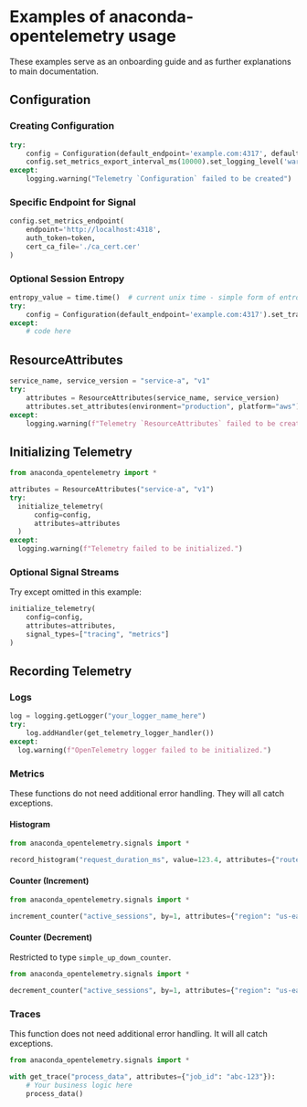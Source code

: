 # Examples of anaconda-opentelemetry usage
These examples serve as an onboarding guide and as further explanations to main documentation.

## Configuration
### Creating Configuration
```python
try:
    config = Configuration(default_endpoint='example.com:4317', default_auth_token=token)
    config.set_metrics_export_interval_ms(10000).set_logging_level('warn')
except:
    logging.warning("Telemetry `Configuration` failed to be created")
```
### Specific Endpoint for Signal
```python
config.set_metrics_endpoint(
    endpoint='http://localhost:4318',
    auth_token=token,
    cert_ca_file='./ca_cert.cer'
)
```

### Optional Session Entropy
```python
entropy_value = time.time()  # current unix time - simple form of entropy
try:
    config = Configuration(default_endpoint='example.com:4317').set_tracing_session_entropy(entropy_value)
except:
    # code here
```

## ResourceAttributes
```python
service_name, service_version = "service-a", "v1"
try:
    attributes = ResourceAttributes(service_name, service_version)
    attributes.set_attributes(environment="production", platform="aws")
except:
    logging.warning(f"Telemetry `ResourceAttributes` failed to be created")
```

## Initializing Telemetry
```python
from anaconda_opentelemetry import *

attributes = ResourceAttributes("service-a", "v1")
try:
  initialize_telemetry(
      config=config,
      attributes=attributes
  )
except:
  logging.warning(f"Telemetry failed to be initialized.")
```

### Optional Signal Streams
Try except omitted in this example:
```python
initialize_telemetry(
    config=config,
    attributes=attributes,
    signal_types=["tracing", "metrics"]
)
```

## Recording Telemetry

### Logs
```python
log = logging.getLogger("your_logger_name_here")
try:
    log.addHandler(get_telemetry_logger_handler())
except:
  log.warning(f"OpenTelemetry logger failed to be initialized.")
```

### Metrics
These functions do not need additional error handling. They will all catch exceptions.

#### Histogram

```python
from anaconda_opentelemetry.signals import *

record_histogram("request_duration_ms", value=123.4, attributes={"route": "/home"})
```

#### Counter (Increment)

```python
from anaconda_opentelemetry.signals import *

increment_counter("active_sessions", by=1, attributes={"region": "us-east"})
```

#### Counter (Decrement)
Restricted to type `simple_up_down_counter`.

```python
from anaconda_opentelemetry.signals import *

decrement_counter("active_sessions", by=1, attributes={"region": "us-east"})
```

### Traces
This function does not need additional error handling. It will all catch exceptions.

```python
from anaconda_opentelemetry.signals import *

with get_trace("process_data", attributes={"job_id": "abc-123"}):
    # Your business logic here
    process_data()
```